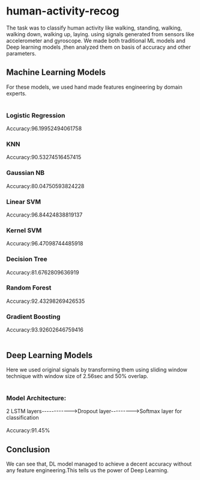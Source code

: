 # human-activity-recog
The task was to classify human activity like walking, standing, walking, walking down, walking up, laying. using signals generated from sensors like accelerometer and gyroscope.
We made both traditional ML models and Deep learning models ,then analyzed them on basis of accuracy and other parameters.

<h2>Machine Learning Models</h2>
For these models, we used hand made features engineering by domain experts.<br><br>

<h3>Logistic Regression</h3>
Accuracy:96.19952494061758
<br>
<h3>KNN</h3>
Accuracy:90.53274516457415
<br>
<h3>Gaussian NB</h3>
Accuracy:80.04750593824228
<br>
<h3>Linear SVM</h3>
Accuracy:96.84424838819137
<br>
<h3>Kernel SVM</h3>
Accuracy:96.47098744485918
<br>
<h3>Decision Tree</h3>
Accuracy:81.6762809636919
<br>
<h3>Random Forest</h3>
Accuracy:92.43298269426535
<br>
<h3>Gradient Boosting</h3>
Accuracy:93.92602646759416
<br><br>
<h2>Deep Learning Models</h2>
Here we used original signals by transforming them using sliding window technique with window size of 2.56sec and 50% overlap.
<br><br>
<h3>Model Architecture:</h3>
2 LSTM layers------------>Dropout layer--------->Softmax layer for classification
<br><br>
Accuracy:91.45%


<h2>Conclusion</h2>
We can see that, DL model managed to achieve a decent accuracy without any feature engineering.This tells us the power of Deep Learning.

